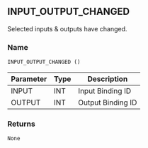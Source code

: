 ## INPUT\_OUTPUT\_CHANGED

Selected inputs & outputs have changed.


### Name

`INPUT_OUTPUT_CHANGED ()`


| Parameter | Type | Description       |
| --------- | ---- | ----------------- |
| INPUT     | INT  | Input Binding ID  |
| OUTPUT    | INT  | Output Binding ID |


### Returns

`None`